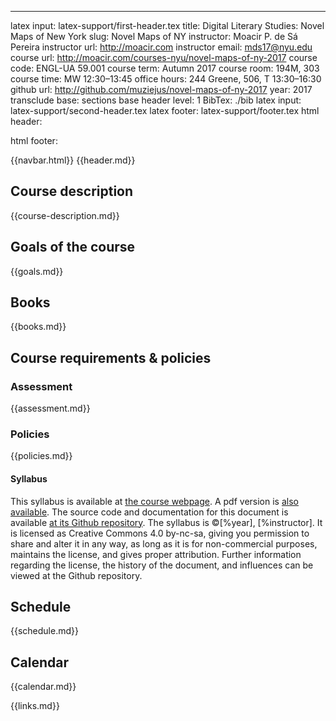 ---
latex input: latex-support/first-header.tex
title: Digital Literary Studies: Novel Maps of New York
slug: Novel Maps of NY
instructor: Moacir P. de Sá Pereira
instructor url: http://moacir.com
instructor email: mds17@nyu.edu
course url: http://moacir.com/courses-nyu/novel-maps-of-ny-2017
course code: ENGL-UA 59.001
course term: Autumn 2017
course room: 194M, 303
course time: MW 12:30–13:45
office hours: 244 Greene, 506, T 13:30–16:30
github url: http://github.com/muziejus/novel-maps-of-ny-2017
year: 2017
transclude base: sections
base header level: 1
BibTex: ./bib
latex input: latex-support/second-header.tex
latex footer: latex-support/footer.tex
html header: <meta charset="utf-8" />
  <meta content="IE=edge" http-equiv="X-UA-Compatible" />
  <meta content="width=device-width, initial-scale=1" name="viewport" />
  <meta name="author" content="Moacir P. de Sá Pereira" />
  <link rel="stylesheet" href="https://maxcdn.bootstrapcdn.com/bootstrap/4.0.0-alpha.6/css/bootstrap.min.css" integrity="sha384-rwoIResjU2yc3z8GV/NPeZWAv56rSmLldC3R/AZzGRnGxQQKnKkoFVhFQhNUwEyJ" crossorigin="anonymous" />
  <link rel="stylesheet" href="https://maxcdn.bootstrapcdn.com/font-awesome/4.7.0/css/font-awesome.min.css" />
  <style>body {padding-bottom: 70px;}</style>
html footer: </div> <!--closes main container-fluid-->
  <script src="https://code.jquery.com/jquery-3.1.1.slim.min.js"></script>
  <script src="https://cdnjs.cloudflare.com/ajax/libs/tether/1.4.0/js/tether.min.js" integrity="sha384-DztdAPBWPRXSA/3eYEEUWrWCy7G5KFbe8fFjk5JAIxUYHKkDx6Qin1DkWx51bBrb" crossorigin="anonymous"></script>
  <script src="https://maxcdn.bootstrapcdn.com/bootstrap/4.0.0-alpha.6/js/bootstrap.min.js" integrity="sha384-vBWWzlZJ8ea9aCX4pEW3rVHjgjt7zpkNpZk+02D9phzyeVkE+jo0ieGizqPLForn" crossorigin="anonymous"></script>
  <script>$('table').addClass("table table-hover");
    // Need the below because mmd makes its own body tag.
    $("a[href='http://moacir.com']").addClass("nav-link");
    $('body').attr("data-spy", "scroll").attr("data-target", "#navbar").scrollspy({target: "#navbar", offset: 100});
  </script>

<!-- \iffalse -->
{{navbar.html}}
{{header.md}}
<!-- \fi -->

## Course description
{{course-description.md}}

## Goals of the course
{{goals.md}}

## Books
{{books.md}}

## Course requirements & policies

### Assessment
{{assessment.md}}

### Policies
{{policies.md}}

#### Syllabus

This syllabus is available at [the course
webpage](http://moacir.com/courses-nyu/novel-maps-of-ny-2017). A pdf version is
[also available](http://moacir.com/courses-nyu/novel-maps-of-ny-2017/syllabus.pdf).
The source code and documentation for this document is available [at its Github
repository](http://github.com/muziejus/novel-maps-of-ny-2017). The syllabus is
©[%year], [%instructor]. It is licensed as Creative Commons 4.0 by-nc-sa,
giving you permission to share and alter it in any way, as long as it is for
non-commercial purposes, maintains the license, and gives proper attribution.
Further information regarding the license, the history of the document, and
influences can be viewed at the Github repository.

<!-- \newpage -->

## Schedule
{{schedule.md}}

<!-- \newpage 
  \printbibliography
  \newpage -->

## Calendar
{{calendar.md}}


{{links.md}}

